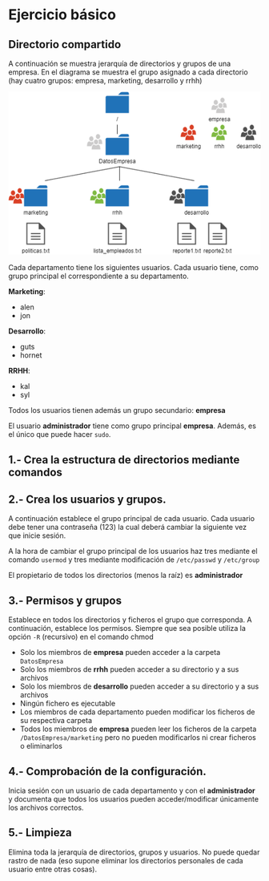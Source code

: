 # Ejercicio básico
## Directorio compartido


A continuación se muestra jerarquía de directorios y grupos de una empresa. En el diagrama se muestra el grupo asignado a cada directorio (hay cuatro grupos: empresa, marketing, desarrollo y rrhh)

![alt text](empresa.png)


Cada departamento tiene los siguientes usuarios. Cada usuario tiene, como grupo principal el correspondiente a su departamento.

**Marketing**:
- alen
- jon

**Desarrollo**:
- guts
- hornet

**RRHH**:
- kal
- syl

Todos los usuarios tienen además un grupo secundario: **empresa**

El usuario **administrador** tiene como grupo principal **empresa**. Además, es el único que puede hacer `sudo`.


## 1.- Crea la estructura de directorios mediante comandos
## 2.- Crea los usuarios y grupos. 

A continuación establece el grupo principal de cada usuario.
Cada usuario debe tener una contraseña (123) la cual deberá cambiar la siguiente vez que inicie sesión. 

A la hora de cambiar el grupo principal de los usuarios haz tres mediante el comando `usermod` y tres mediante modificación de `/etc/passwd` y `/etc/group`

El propietario de todos los directorios (menos la raíz) es **administrador**

## 3.- Permisos y grupos

Establece en todos los directorios y ficheros el grupo que corresponda. A continuación, establece los permisos. Siempre que sea posible utiliza la opción `-R` (recursivo) en el comando chmod

* Solo los miembros de **empresa** pueden acceder a la carpeta `DatosEmpresa`
* Solo los miembros de **rrhh** pueden acceder a su directorio y a sus archivos
* Solo los miembros de **desarrollo** pueden acceder a su directorio y a sus archivos
* Ningún fichero es ejecutable
* Los miembros de cada departamento pueden modificar los ficheros de su respectiva carpeta
* Todos los miembros de **empresa** pueden leer los ficheros de la carpeta `/DatosEmpresa/marketing` pero no pueden modificarlos ni crear ficheros o eliminarlos

 
## 4.- Comprobación de la configuración.

Inicia sesión con un usuario de cada departamento y con el **administrador** y documenta que todos los usuarios pueden acceder/modificar únicamente los archivos correctos.


## 5.- Limpieza

Elimina toda la jerarquía de directorios, grupos y usuarios. 
No puede quedar rastro de nada (eso supone eliminar los directorios personales de cada usuario entre otras cosas).


